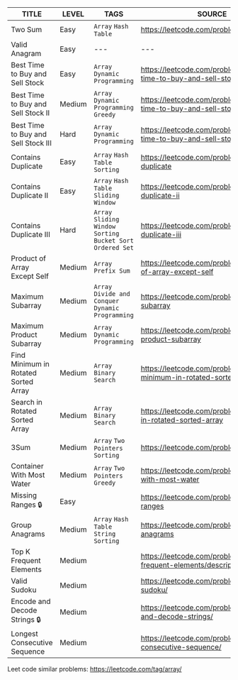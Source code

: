 | TITLE                                         | LEVEL     | TAGS  | SOURCE | COMPLETED | SOLUTION |
| -----                                         | ----      | ----  | ------ | --------- |  --- |
| Two Sum                                       | Easy      |  `Array` `Hash Table`                             | https://leetcode.com/problems/two-sum                              |  ✅  | [ 👀 ](https://www.youtube.com/watch?v=KLlXCFG5TnA)   |
| Valid Anagram                                 | Easy      |  ---                                              | ---                                                                |      | [ 👀 ](https://www.youtube.com/watch?v=9UtInBqnCgA) |
| Best Time to Buy and Sell Stock               | Easy      |  `Array` `Dynamic Programming`                    | https://leetcode.com/problems/best-time-to-buy-and-sell-stock      |  ✅  | [ 👀 ](https://www.google.com)   |
| Best Time to Buy and Sell Stock II            | Medium    |  `Array` `Dynamic Programming` `Greedy`           | https://leetcode.com/problems/best-time-to-buy-and-sell-stock-ii   |      | [ 👀 ](https://www.google.com)    |
| Best Time to Buy and Sell Stock III           | Hard      |  `Array` `Dynamic Programming`                    | https://leetcode.com/problems/best-time-to-buy-and-sell-stock-iii  |      | [ 👀 ](https://www.google.com)    |
| Contains Duplicate                            | Easy      |  `Array` `Hash Table` `Sorting`                   | https://leetcode.com/problems/contains-duplicate                   |      | [ 👀 ](https://www.youtube.com/watch?v=3OamzN90kPg)    |
| Contains Duplicate II                         | Easy      |  `Array` `Hash Table` `Sliding Window`            | https://leetcode.com/problems/contains-duplicate-ii                |  ✅  | [ 👀 ](https://www.google.com)  |
| Contains Duplicate III                        | Hard      |  `Array` `Sliding Window` `Sorting` `Bucket Sort` `Ordered Set` | https://leetcode.com/problems/contains-duplicate-iii |      | [ 👀 ](https://www.google.com)    |
| Product of Array Except Self                  | Medium    |  `Array` `Prefix Sum`                             | https://leetcode.com/problems/product-of-array-except-self         |  ✅  | [ 👀 ](https://www.youtube.com/watch?v=bNvIQI2wAjk)    |
| Maximum Subarray                              | Medium    |  `Array` `Divide and Conquer` `Dynamic Programming`     | https://leetcode.com/problems/maximum-subarray               |  ✅  | [ 👀 ](https://www.google.com)    |
| Maximum Product Subarray                      | Medium    |  `Array` `Dynamic Programming`                    | https://leetcode.com/problems/maximum-product-subarray             |      | [ 👀 ](https://www.google.com)    |
| Find Minimum in Rotated Sorted Array          | Medium    |  `Array` `Binary Search`                          | https://leetcode.com/problems/find-minimum-in-rotated-sorted-array |      | [ 👀 ](https://www.google.com)    |
| Search in Rotated Sorted Array                | Medium    |  `Array` `Binary Search`                          | https://leetcode.com/problems/search-in-rotated-sorted-array       |  ✅  | [ 👀 ](https://www.google.com)    |
| 3Sum                                          | Medium    |  `Array` `Two Pointers` `Sorting`                 | https://leetcode.com/problems/3sum                                 |      | [ 👀 ](https://www.google.com)    |
| Container With Most Water                     | Medium    |  `Array` `Two Pointers` `Greedy`                  | https://leetcode.com/problems/container-with-most-water            |  ✅  | [ 👀 ](https://www.google.com)    |
| Missing Ranges 🔒                             | Easy      |                                                   | https://leetcode.com/problems/missing-ranges                       |      | [ 👀 ](https://www.youtube.com/watch?v=NVLEC6RcMxw)  |
| Group Anagrams                                | Medium    |  `Array` `Hash Table` `String` `Sorting`          | https://leetcode.com/problems/group-anagrams                       |  ✅  | [ 👀 ](https://www.youtube.com/watch?v=vzdNOK2oB2E)  |
| Top K Frequent Elements                       | Medium    |                                                   | https://leetcode.com/problems/top-k-frequent-elements/description/ |  ✅  | [ 👀 ](https://www.youtube.com/watch?v=YPTqKIgVk-k)  |   
| Valid Sudoku                                  | Medium    |                                                   | https://leetcode.com/problems/valid-sudoku/                        |  ✅  | [ 👀 ](https://www.youtube.com/watch?v=YPTqKIgVk-k)  |            
| Encode and Decode Strings 🔒                  | Medium    |                                                   | https://leetcode.com/problems/encode-and-decode-strings/           |      | [ 👀 ](https://www.youtube.com/watch?v=B1k_sxOSgv8)  |
| Longest Consecutive Sequence                  | Medium    |                                                   | https://leetcode.com/problems/longest-consecutive-sequence/        |  ✅  | [ 👀 ](https://www.youtube.com/watch?v=P6RZZMu_maU)  |


Leet code similar problems: https://leetcode.com/tag/array/